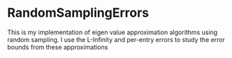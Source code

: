 # RandomSamplingErrors
This is my implementation of eigen value approximation algorithms using random sampling. I use the L-Infinity and per-entry errors to study the error bounds from these approximations
